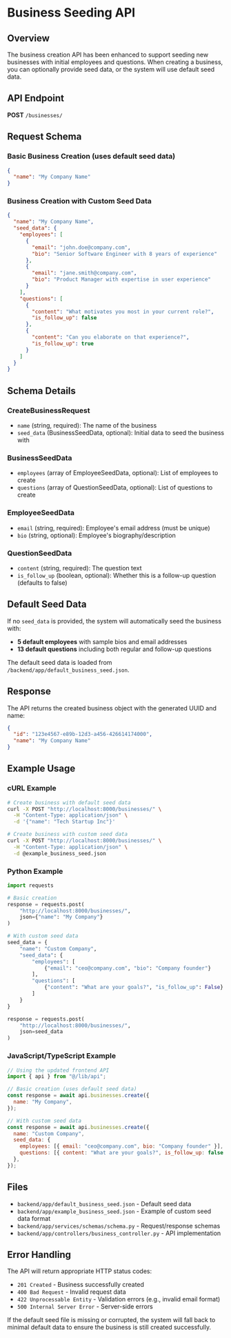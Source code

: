# Business Seeding API

## Overview

The business creation API has been enhanced to support seeding new businesses with initial employees and questions. When creating a business, you can optionally provide seed data, or the system will use default seed data.

## API Endpoint

**POST** `/businesses/`

## Request Schema

### Basic Business Creation (uses default seed data)

```json
{
  "name": "My Company Name"
}
```

### Business Creation with Custom Seed Data

```json
{
  "name": "My Company Name",
  "seed_data": {
    "employees": [
      {
        "email": "john.doe@company.com",
        "bio": "Senior Software Engineer with 8 years of experience"
      },
      {
        "email": "jane.smith@company.com",
        "bio": "Product Manager with expertise in user experience"
      }
    ],
    "questions": [
      {
        "content": "What motivates you most in your current role?",
        "is_follow_up": false
      },
      {
        "content": "Can you elaborate on that experience?",
        "is_follow_up": true
      }
    ]
  }
}
```

## Schema Details

### CreateBusinessRequest

- `name` (string, required): The name of the business
- `seed_data` (BusinessSeedData, optional): Initial data to seed the business with

### BusinessSeedData

- `employees` (array of EmployeeSeedData, optional): List of employees to create
- `questions` (array of QuestionSeedData, optional): List of questions to create

### EmployeeSeedData

- `email` (string, required): Employee's email address (must be unique)
- `bio` (string, optional): Employee's biography/description

### QuestionSeedData

- `content` (string, required): The question text
- `is_follow_up` (boolean, optional): Whether this is a follow-up question (defaults to false)

## Default Seed Data

If no `seed_data` is provided, the system will automatically seed the business with:

- **5 default employees** with sample bios and email addresses
- **13 default questions** including both regular and follow-up questions

The default seed data is loaded from `/backend/app/default_business_seed.json`.

## Response

The API returns the created business object with the generated UUID and name:

```json
{
  "id": "123e4567-e89b-12d3-a456-426614174000",
  "name": "My Company Name"
}
```

## Example Usage

### cURL Example

```bash
# Create business with default seed data
curl -X POST "http://localhost:8000/businesses/" \
  -H "Content-Type: application/json" \
  -d '{"name": "Tech Startup Inc"}'

# Create business with custom seed data
curl -X POST "http://localhost:8000/businesses/" \
  -H "Content-Type: application/json" \
  -d @example_business_seed.json
```

### Python Example

```python
import requests

# Basic creation
response = requests.post(
    "http://localhost:8000/businesses/",
    json={"name": "My Company"}
)

# With custom seed data
seed_data = {
    "name": "Custom Company",
    "seed_data": {
        "employees": [
            {"email": "ceo@company.com", "bio": "Company founder"}
        ],
        "questions": [
            {"content": "What are your goals?", "is_follow_up": False}
        ]
    }
}

response = requests.post(
    "http://localhost:8000/businesses/",
    json=seed_data
)
```

### JavaScript/TypeScript Example

```javascript
// Using the updated frontend API
import { api } from "@/lib/api";

// Basic creation (uses default seed data)
const response = await api.businesses.create({
  name: "My Company",
});

// With custom seed data
const response = await api.businesses.create({
  name: "Custom Company",
  seed_data: {
    employees: [{ email: "ceo@company.com", bio: "Company founder" }],
    questions: [{ content: "What are your goals?", is_follow_up: false }],
  },
});
```

## Files

- `backend/app/default_business_seed.json` - Default seed data
- `backend/app/example_business_seed.json` - Example of custom seed data format
- `backend/app/services/schemas/schema.py` - Request/response schemas
- `backend/app/controllers/business_controller.py` - API implementation

## Error Handling

The API will return appropriate HTTP status codes:

- `201 Created` - Business successfully created
- `400 Bad Request` - Invalid request data
- `422 Unprocessable Entity` - Validation errors (e.g., invalid email format)
- `500 Internal Server Error` - Server-side errors

If the default seed file is missing or corrupted, the system will fall back to minimal default data to ensure the business is still created successfully.

